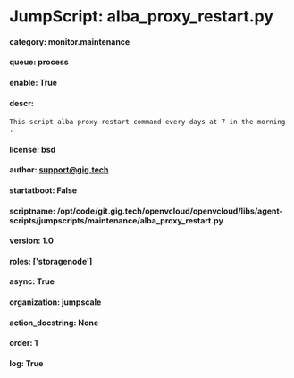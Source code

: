 
# JumpScript: alba_proxy_restart.py
        
#### category: monitor.maintenance
#### queue: process
#### enable: True
#### descr: 
```
This script alba proxy restart command every days at 7 in the morning .

```
#### license: bsd
#### author: support@gig.tech
#### startatboot: False
#### scriptname: /opt/code/git.gig.tech/openvcloud/openvcloud/libs/agent-scripts/jumpscripts/maintenance/alba_proxy_restart.py
#### version: 1.0
#### roles: ['storagenode']
#### async: True
#### organization: jumpscale
#### action_docstring: None
#### order: 1
#### log: True
